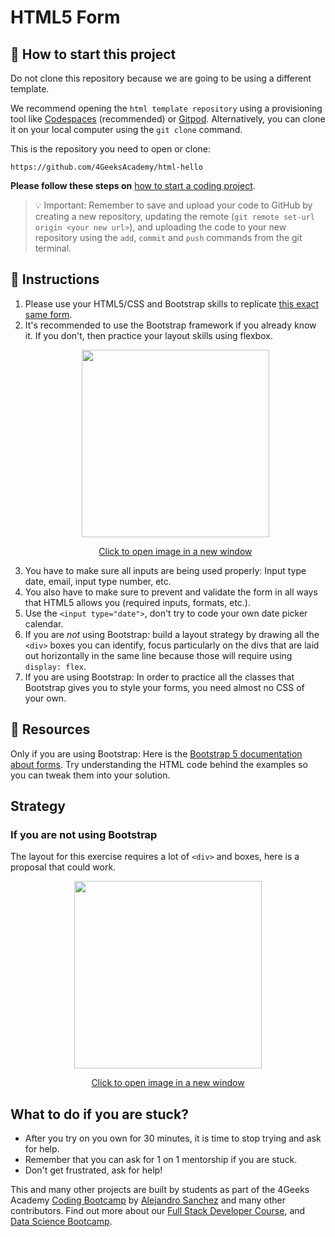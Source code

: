 <!--hide-->
# HTML5 Form
<!--endhide-->

<onlyfor saas="false" withBanner="false">
  
## 🌱 How to start this project

Do not clone this repository because we are going to be using a different template.

We recommend opening the `html template repository` using a provisioning tool like [Codespaces](https://4geeks.com/lesson/what-is-github-codespaces) (recommended) or [Gitpod](https://4geeks.com/lesson/how-to-use-gitpod). Alternatively, you can clone it on your local computer using the `git clone` command. 

This is the repository you need to open or clone:

```text
https://github.com/4GeeksAcademy/html-hello
```

**Please follow these steps on** [how to start a coding project](https://4geeks.com/lesson/how-to-start-a-project).

> 💡 Important: Remember to save and upload your code to GitHub by creating a new repository, updating the remote (`git remote set-url origin <your new url>`), and uploading the code to your new repository using the `add`, `commit` and `push` commands from the git terminal.

</onlyfor>

## 📝 Instructions

1. Please use your HTML5/CSS and Bootstrap skills to replicate [this exact same form](https://github.com/breatheco-de/html5-form/blob/master/preview.png?raw=true).
2. It's recommended to use the Bootstrap framework if you already know it. If you don't, then practice your layout skills using flexbox.<p align="center"><img src="https://github.com/breatheco-de/html5-form/blob/master/preview.png?raw=true" height="300" /></p><p align="center"><a href="https://github.com/breatheco-de/html5-form/blob/master/preview.png?raw=true">Click to open image in a new window</a></p>
3. You have to make sure all inputs are being used properly: Input type date, email, input type number, etc.
4. You also have to make sure to prevent and validate the form in all ways that HTML5 allows you (required inputs, formats, etc.).
5. Use the `<input type="date">`, don't try to code your own date picker calendar.
6. If you are *not* using Bootstrap: build a layout strategy by drawing all the `<div>` boxes you can identify, focus particularly on the divs that are laid out horizontally in the same line because those will require using `display: flex`.
7. If you are using Bootstrap: In order to practice all the classes that Bootstrap gives you to style your forms, you need almost no CSS of your own.

## 📒 Resources

Only if you are using Bootstrap: Here is the [Bootstrap 5 documentation about forms](https://getbootstrap.com/docs/5.0/forms/overview/). Try understanding the HTML code behind the examples so you can tweak them into your solution.

## Strategy

### If you are not using Bootstrap

The layout for this exercise requires a lot of `<div>` and boxes, here is a proposal that could work.

<p align="center">
  <img src="https://github.com/breatheco-de/exercise-html5-form/blob/master/.learn/form-strateggy.png?raw=true" height="300" />
</p>
<p align="center"><a href="https://github.com/breatheco-de/exercise-html5-form/blob/master/.learn/form-strateggy.png?raw=true">Click to open image in a new window</a></p>

## What to do if you are stuck?

- After you try on you own for 30 minutes, it is time to stop trying and ask for help.
- Remember that you can ask for 1 on 1 mentorship if you are stuck.
- Don't get frustrated, ask for help! 


This and many other projects are built by students as part of the 4Geeks Academy [Coding Bootcamp](https://4geeksacademy.com/us/coding-bootcamp) by [Alejandro Sanchez](https://twitter.com/alesanchezr) and many other contributors. Find out more about our [Full Stack Developer Course](https://4geeksacademy.com/us/coding-bootcamps/part-time-full-stack-developer), and [Data Science Bootcamp](https://4geeksacademy.com/us/coding-bootcamps/datascience-machine-learning).

